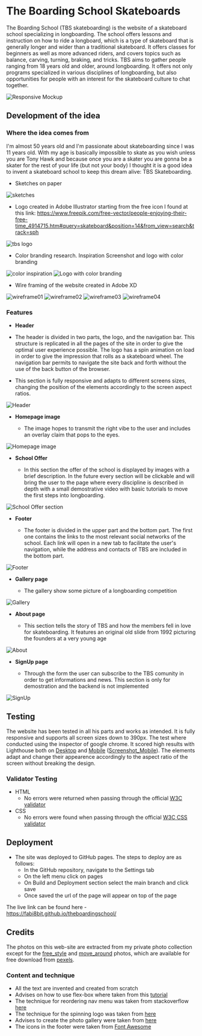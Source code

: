 # The Boarding School Skateboards

The Boarding School (TBS skateboarding) is the website of a skateboard school specializing in longboarding. The school offers lessons and instruction on how to ride a longboard, which is a type of skateboard that is generally longer and wider than a traditional skateboard. It offers classes for beginners as well as more advanced riders, and covers topics such as balance, carving, turning, braking, and tricks. TBS aims to gather people ranging from 18 years old and older, around longboarding. It offers not only programs specialized in various disciplines of longboarding, but also opportunities for people with an interest for the skateboard culture to chat together.

![Responsive Mockup](readme_images/responsive_mock_up.png)




## Development of the idea

### Where the idea comes from

I'm almost 50 years old and I'm passionate about skateboarding since I was 11 years old. With my age is basically impossible to skate as you wish unless you are Tony Hawk and because once you are a skater you are gonna be a skater for the rest of your life (but not your body) I thought it is a good idea to invent a skateboard school to keep this dream alive: TBS Skateboarding.

- Sketches on paper

![sketches](readme_images/sketches.png)

- Logo created in Adobe Illustrator starting from the free icon I found at this link: https://www.freepik.com/free-vector/people-enjoying-their-free-time_4914715.htm#query=skateboard&position=14&from_view=search&track=sph

![tbs logo](readme_images/tbs-logo_small_readme.png)

- Color branding research. Inspiration Screenshot and logo with color branding

![color inspiration](readme_images/color-inspiration-straction.png)
![Logo with color branding](readme_images/tbs-color-branding-01.png)



- Wire framing of the website created in Adobe XD

![wireframe01](readme_images/01-wireframe-Index.png)
![wireframe02](readme_images/02-wireframe-gallery.png)
![wireframe03](readme_images/03-wireframe-About.png)
![wireframe04](readme_images/04-wireframe-SignUp.png)




### Features

  - __Header__

  - The header is divided in two parts, the logo, and the navigation bar. This structure is replicated in all the pages of the site in order to give the optimal user experience possible. The logo has a spin animation on load in order to give the impression that rolls as a skateboard wheel. The navigation bar permits to navigate the site back and forth without the use of the back button of the browser.
  - This section is fully responsive and adapts to different screens sizes, changing the position of the elements accordingly to the screen aspect ratios.

![Header](readme_images/header-scrshot.webp)

- __Homepage image__

  - The image hopes to transmit the right vibe to the user and includes an overlay claim that pops to the eyes.

![Homepage image](readme_images/homepage-scrshot.webp)


- __School Offer__
  
  - In this section the offer of the school is displayed by images with a brief description. In the future every section will be clickable and will bring the user to the page where every discipline is described in depth with a small demostrative video with basic tutorials to move the first steps into longboarding.

![School Offer section](readme_images/offer-scrshot.webp)


- __Footer__

  - The footer is divided in the upper part and the bottom part. The first one contains the links to the most relevant social networks of the school. Each link will open in a new tab to facilitate the user's navigation, while the address and contacts of TBS are included in the bottom part.

![Footer](readme_images/footer-scrsot.webp)


- __Gallery page__

  - The gallery show some picture of a longboarding competition

![Gallery](readme_images/gallery-scrshot.webp)


- __About page__

  - This section tells the story of TBS and how the members fell in love for skateboarding. It features an original old slide from 1992 picturing the founders at a very young age

![About](readme_images/about-scrshot.webp)


- __SignUp page__

  - Through the form the user can subscribe to the TBS comunity in order to get informations and news. This section is only for demostration and the backend is not implemented

![SignUp](readme_images/signup-scrshot.webp)



## Testing 

The website has been tested in all his parts and works as intended. It is fully responsive and supports all screen sizes down to 390px. The test where conducted using the inspector of google chrome.
It scored high results with Lighthouse both on [Desktop](readme_images/lighthouse_desktop_results.png) and [Mobile](readme_images/lighthouse_mobile_results.png) ([Screenshot_Mobile](readme_images/lighthouse_mobile_test_scrshot.png)).
The elements adapt and change their appearence accordingly to the aspect ratio of the screen without breaking the design.





### Validator Testing 

- HTML
  - No errors were returned when passing through the official [W3C validator](readme_images/w3c_html-validator_scrshot.png)
- CSS
  - No errors were found when passing through the official [W3C CSS validator](readme_images/w3c_css-validator_scrshot.png)



## Deployment



- The site was deployed to GitHub pages. The steps to deploy are as follows: 
  - In the GitHub repository, navigate to the Settings tab 
  - On the left menu click on pages
  - On Build and Deployment section select the main branch and click save
  - Once saved the url of the page will appear on top of the page 

The live link can be found here - https://fabi8bit.github.io/theboardingschool/


## Credits 

The photos on this web-site are extracted from my private photo collection except for the [free_style](assets/images/freestyle-thumb-small.jpg) and [move_around](assets/images/move-thumb-small.jpg) photos, which are available for free download from [pexels](https://www.pexels.com/search/longboard/).

### Content and technique

- All the text are invented and created from scratch
- Advises on how to use flex-box where taken from this [tutorial](https://www.youtube.com/watch?v=fYq5PXgSsbE&t=17s)
- The technique for reordering nav menu was taken from stackoverflow [here](https://stackoverflow.com/questions/11243002/css-float-right-without-changing-order)
- The technique for the spinning logo was taken from [here](https://codepen.io/teerapuch/pen/vLJXeR)
- Advises to create the photo gallery were taken from [here](https://blog.logrocket.com/responsive-image-gallery-css-flexbox/)
- The icons in the footer were taken from [Font Awesome](https://fontawesome.com/)

